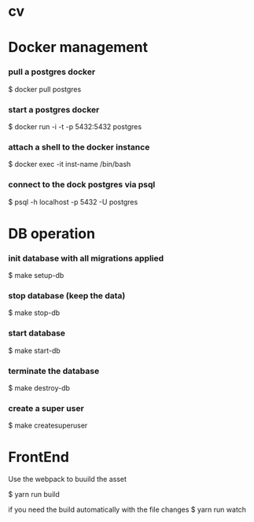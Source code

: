 # cv

# Docker management 
### pull a postgres docker 
$ docker pull postgres

### start a postgres docker
$ docker run -i -t -p 5432:5432 postgres

### attach a shell to the docker instance
$ docker exec -it inst-name /bin/bash

### connect to the dock postgres via psql
$ psql -h localhost -p 5432 -U postgres


# DB operation
### init database with all migrations applied
$ make setup-db

### stop database (keep the data)
$ make stop-db

### start database
$ make start-db

### terminate the database
$ make destroy-db

### create a super user
$ make createsuperuser


# FrontEnd
Use the webpack to buuild the asset

$ yarn run build

if you need the build automatically with the file changes 
$ yarn run watch